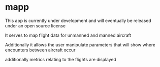 # mapp

This app is currently under development and will eventually be released under an open source license

It serves to map flight data for unmanned and manned aircraft 

Additionally it allows the user manipulate parameters that will show where encounters between aircraft occur

additionally metrics relating to the flights are displayed 

